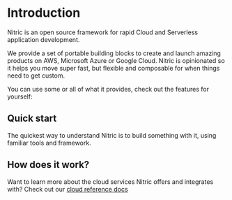 # Introduction

Nitric is an open source framework for rapid Cloud and Serverless application development.

We provide a set of portable building blocks to create and launch amazing products on AWS, Microsoft Azure or Google Cloud. Nitric is opinionated so it helps you move super fast, but flexible and composable for when things need to get custom.

You can use some or all of what it provides, check out the features for yourself:

<!-- TODO: insert links to various topics like storage, eventing, etc. -->
<!-- TODO: placeholder for MDX Component that provides the right layout. -->
<CardGrid>
  <LinkCard title="APIs" description="REST APIs with serverless functions as route handlers."/>
  <LinkCard title="Storage" description="Read and write large files."/>
  <LinkCard title="Collections" description="Document database with collection and sub-collection features."/>
  <LinkCard title="Topics" description="Send messages between functions and integrate your app."/>
  <LinkCard title="Queues" description="Create and process asynchronous tasks and batch workloads."/>
  <LinkCard title="Schedules" description="Run serverless functions on a cadence to perform time-based work."/>
  <LinkCard title="Secrets" description="Store and retrieve credentials and other secrets."/>
</CardGrid>

## Quick start

The quickest way to understand Nitric is to build something with it, using familiar tools and framework.

<!-- TODO: insert links to various framework examples e.g. react, nextjs, angular, svelt, etc. ============================ -->

## How does it work?

Want to learn more about the cloud services Nitric offers and integrates with? Check out our [cloud reference docs](#)

<!-- TODO: ========== update this link ========== -->
